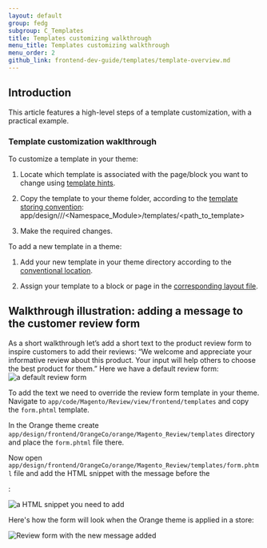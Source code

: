 ```yaml
---
layout: default  
group: fedg
subgroup: C_Templates
title: Templates customizing walkthrough
menu_title: Templates customizing walkthrough
menu_order: 2
github_link: frontend-dev-guide/templates/template-overview.md
---
```


<h2>Introduction</h2>
This article features a high-level steps of a template customization, with a practical example.

<h3>Template customization waklthrough</h3>

To customize a template in your theme:

1. Locate which template is associated with the page/block you want to change using <a href="{{site.gdeurl}}frontend-dev-guide/themes/debug-theme.html#debug-theme-templ" target="_blank">template hints</a>.

2. Copy the template to your theme folder, according to the <a href="{{site.gdeurl}}frontend-dev-guide/template-override.html#template-convention" target="_blank">template storing convention</a>: app/design/<Vendor>/<theme>/<Namespace_Module>/templates/<path_to_template>

3. Make the required changes.

To add a new template in a theme:

1. Add your new template in your theme directory according to the <a href="{{site.gdeurl}}frontend-dev-guide/template-override.html#template-convention" target="_blank">conventional location</a>. 

2. Assign your template to a block or page in the <a href="{{site.gdeurl}}frontend-dev-guide/template-override.html#template-layout" target="_blank">corresponding layout file</a>. 

<h2>Walkthrough illustration: adding a message to the customer review form</h2>
As a short walkthrough let’s add a short text to the product review form to inspire customers to add their reviews: “We welcome and appreciate your informative review about this product. Your input will help others to choose the best product for them.”
Here we have a default review form:

<img src="{{site.baseurl}}common/images/template_walk_without_text.png" alt="a default review form">

To add the text we need to override the review form template in your theme. Navigate to `app/code/Magento/Review/view/frontend/templates` and copy the `form.phtml` template. 

In the Orange theme create `app/design/frontend/OrangeCo/orange/Magento_Review/templates` directory and place the `form.phtml` file there.

Now open `app/design/frontend/OrangeCo/orange/Magento_Review/templates/form.phtml` file and add the HTML snippet with the message before the <form>:

<img src="{{site.baseurl}}common/images/template-sample-code.png" alt="a HTML snippet you need to add">

Here's how the form will look when the Orange theme is applied in a store:

<img src="{{site.baseurl}}common/images/template_with_text.png" alt="Review form with the new message added">





